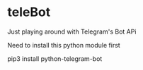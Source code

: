 # teleBot
Just playing around with Telegram's Bot APi

Need to install this python module first

  pip3 install python-telegram-bot
